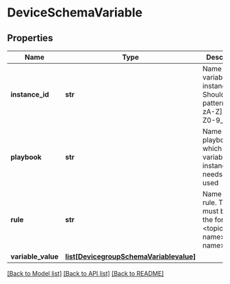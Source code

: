 # DeviceSchemaVariable

## Properties
Name | Type | Description | Notes
------------ | ------------- | ------------- | -------------
**instance_id** | **str** | Name of the variable instance. Should be of pattern [a-zA-Z][a-zA-Z0-9_-]* | 
**playbook** | **str** | Name of the playbook in which the variable instance needs to be used | 
**rule** | **str** | Name of the rule. This must be of the format &lt;topic-name&gt;/&lt;rule-name&gt; | 
**variable_value** | [**list[DevicegroupSchemaVariablevalue]**](DevicegroupSchemaVariablevalue.md) |  | [optional] 

[[Back to Model list]](../README.md#documentation-for-models) [[Back to API list]](../README.md#documentation-for-api-endpoints) [[Back to README]](../README.md)


